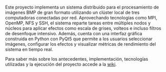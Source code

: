 Este proyecto implementa un sistema distribuido para el procesamiento de imágenes BMP de gran formato utilizando un clúster local de tres computadoras conectadas por red. Aprovechando tecnologías como MPI, OpenMP, NFS y SSH, el sistema reparte tareas entre múltiples nodos y núcleos para aplicar efectos como escala de grises, volteos e incluso filtros de desenfoque intensivo. Además, cuenta con una interfaz gráfica construida en Python con PyQt5 que permite a los usuarios seleccionar imágenes, configurar los efectos y visualizar métricas de rendimiento del sistema en tiempo real.

Para saber más sobre los antecedentes, implementación, tecnologías utilizadas y la ejecución del proyecto accede a la [wiki](./Wiki).
